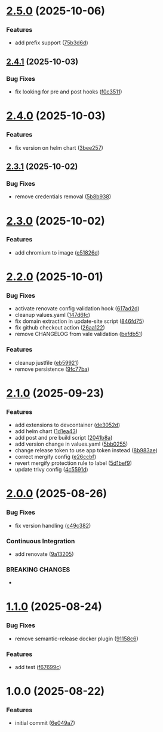 # [2.5.0](https://github.com/aacebedo/hugo-deployer/compare/v2.4.1...v2.5.0) (2025-10-06)


### Features

* add prefix support ([75b3d6d](https://github.com/aacebedo/hugo-deployer/commit/75b3d6dcf44b90110b3cc0ca34086107d382f88c))

## [2.4.1](https://github.com/aacebedo/hugo-deployer/compare/v2.4.0...v2.4.1) (2025-10-03)


### Bug Fixes

* fix looking for pre and post hooks ([f0c3511](https://github.com/aacebedo/hugo-deployer/commit/f0c35116c63ebed2a00ac5b2446707cadc092143))

# [2.4.0](https://github.com/aacebedo/hugo-deployer/compare/v2.3.1...v2.4.0) (2025-10-03)


### Features

* fix version on helm chart ([3bee257](https://github.com/aacebedo/hugo-deployer/commit/3bee2572175fcbf34b02018c6a1c30e9f45e6acb))

## [2.3.1](https://github.com/aacebedo/hugo-deployer/compare/v2.3.0...v2.3.1) (2025-10-02)


### Bug Fixes

* remove credentials removal ([5b8b938](https://github.com/aacebedo/hugo-deployer/commit/5b8b9388320824084008093ed36515fa1c3d9150))

# [2.3.0](https://github.com/aacebedo/hugo-deployer/compare/v2.2.0...v2.3.0) (2025-10-02)


### Features

* add chromium to image ([e51826d](https://github.com/aacebedo/hugo-deployer/commit/e51826d61f89c3c8e8be90a84083d83edaaae301))

# [2.2.0](https://github.com/aacebedo/hugo-deployer/compare/v2.1.0...v2.2.0) (2025-10-01)


### Bug Fixes

* activate renovate config validation hook ([617ad2d](https://github.com/aacebedo/hugo-deployer/commit/617ad2d33f8085eb5caa697013f4024befeeaa97))
* cleanup values.yaml ([147d6fc](https://github.com/aacebedo/hugo-deployer/commit/147d6fc0c7e07c09b39c8687a044b6126a78525e))
* fix domain extraction in update-site script ([846fd75](https://github.com/aacebedo/hugo-deployer/commit/846fd759279619a424d6aa15dab49e38c0c19e4b))
* fix github checkout action ([26aa122](https://github.com/aacebedo/hugo-deployer/commit/26aa1228325b20ce7ca5e4760c425eb35f09d4eb))
* remove CHANGELOG from vale validation ([befdb51](https://github.com/aacebedo/hugo-deployer/commit/befdb51998ed76440c207d154109246650c44ddf))


### Features

* cleanup justfile ([eb59921](https://github.com/aacebedo/hugo-deployer/commit/eb59921d9b321034d23b350aef760705572568bc))
* remove persistence ([9fc77ba](https://github.com/aacebedo/hugo-deployer/commit/9fc77ba5bc3de4837244b62ce46c44db99a375a4))

# [2.1.0](https://github.com/aacebedo/hugo-deployer/compare/v2.0.0...v2.1.0) (2025-09-23)


### Features

* add extensions to devcontainer ([de3052d](https://github.com/aacebedo/hugo-deployer/commit/de3052d06c8b0a628563f2e30fb21a4aaf894ce9))
* add helm chart ([1d1ea43](https://github.com/aacebedo/hugo-deployer/commit/1d1ea4375caa54afa61e1d9eaac987990081b84f))
* add post and pre build script ([2041b8a](https://github.com/aacebedo/hugo-deployer/commit/2041b8a332a2d9025826e97fec6dd9947f596f44))
* add version change in values.yaml ([5bb0255](https://github.com/aacebedo/hugo-deployer/commit/5bb0255e0a4f5e4aacbbef54300a6f99f143a93a))
* change release token to use app token instead ([8b983ae](https://github.com/aacebedo/hugo-deployer/commit/8b983ae5664c25f749f5debca708145c3b41c32a))
* correct mergify config ([e26ccbf](https://github.com/aacebedo/hugo-deployer/commit/e26ccbf8148d8a80c82eb08a39a3c30b65bef3f6))
* revert mergify protection rule to label ([5d1bef9](https://github.com/aacebedo/hugo-deployer/commit/5d1bef93f2a08148a598095f220ab44e5e355d6c))
* update trivy config ([4c5591d](https://github.com/aacebedo/hugo-deployer/commit/4c5591d9807d7f99dec1adc4a62b85305476893a))

# [2.0.0](https://github.com/aacebedo/hugo-deployer/compare/v1.1.0...v2.0.0) (2025-08-26)


### Bug Fixes

* fix version handling ([c49c382](https://github.com/aacebedo/hugo-deployer/commit/c49c38279fa03813515caa5699ae4dc7e5fbcdae))


### Continuous Integration

* add renovate ([9a13205](https://github.com/aacebedo/hugo-deployer/commit/9a13205dd958fa6147fd5ebc462388449ab44bde))


### BREAKING CHANGES

*

# [1.1.0](https://github.com/aacebedo/hugo-deployer/compare/v1.0.0...v1.1.0) (2025-08-24)


### Bug Fixes

* remove semantic-release docker plugin ([91158c6](https://github.com/aacebedo/hugo-deployer/commit/91158c634dcaa91c8344313a96182b130fd6a5b5))


### Features

* add test ([f67699c](https://github.com/aacebedo/hugo-deployer/commit/f67699c5d15f4099ece4e34b3c0552effbb40e56))

# 1.0.0 (2025-08-22)


### Features

* initial commit ([6e049a7](https://github.com/aacebedo/hugo-deployer/commit/6e049a7db87e6049a181d4ab5cc291f3b6b86277))
